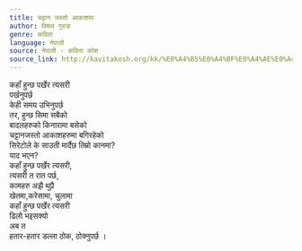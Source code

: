 ```yaml
---
title: चट्टान जस्तो आकाशमा
author: विमल गुरुङ
genre: कविता
language: नेपाली
source: नेपाली - कविता कोश
source_link: http://kavitakosh.org/kk/%E0%A4%B5%E0%A4%BF%E0%A4%AE%E0%A4%B2_%E0%A4%97%E0%A5%81%E0%A4%B0%E0%A5%81%E0%A4%99
---
```


कहाँ हुन्छ पर्खेर त्यसरी  
पर्खनुपर्छ  
केही समय उभिनुपर्छ  
तर, हुन्छ सिमा सबैको  
बादलहरुको किनारामा बसेको  
चट्टानजस्तो आकाशहरुमा बगिरहेको  
सिरेटोले के साउती मार्दैछ तिम्रो कानमा?  
याद भएन?  
कहाँ हुन्छ पर्खेर त्यसरी,  
त्यसरी त रात पर्छ,  
कामहरु अझै थुप्रै  
खेतमा,करेसामा, चुलामा  
कहाँ हुन्छ पर्खेर त्यसरी  
ढिलो भइसक्यो  
अब त  
हतार-हतार डल्ला ठोक, ठोक्नुपर्छ ।

